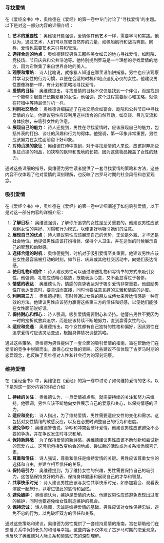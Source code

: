 

### 寻找爱情

在《爱经全书》中，奥维德在《爱经》的第一卷中专门讨论了“寻找爱情”的主题。以下是对这一部分内容的详细介绍：

1. **艺术的重要性**： 奥维德开篇强调，爱情像其他艺术一样，需要学习和实践。他认为，通过艺术，人们可以驾驭自然界的力量，如帆船航行和战马奔跑，同样，爱情也需要艺术来引导和管理。
2. **选择合适的地点**： 奥维德建议男性去那些美女如云的地方寻找爱情，如剧院、竞技场、节日庆典和公共浴池等。他特别提到罗马是一个理想的寻找爱情的地方，因为它聚集了来自世界各地的美人。
3. **观察和策略**： 诗人比喻说，就像猎人知道在哪里设陷阱捕猎，男性也应该观察并学习女性的行为习惯，以便在合适的时机和地点遇见心仪的女性。他建议男性要像狩猎一样，有计划和策略地寻找爱情。
4. **爱情的目标**： 奥维德提出，寻找爱情的目标不仅仅是找到一个伴侣，而是找到一个能够引起自己长期爱慕的女性。他强调，这个过程需要耐心和策略，就像在狩猎中等待最佳时机一样。
5. **利用社交场合**： 奥维德详细描述了在社交场合如宴会、剧院和公共节日中寻找爱情的方法。他建议男性应该利用这些场合的自然互动，如交谈、目光交流和身体接触，来吸引女性的注意。
6. **展现自己的魅力**： 诗人还提到，男性在寻找爱情时，应该展现自己的魅力，包括外表的打扮、谈吐的风趣和行为的得体。他强调，第一印象非常重要，男性应该努力在女性面前留下好印象。
7. **对待贞操的象征**： 奥维德在诗中提到，对于寻找爱情的人来说，应该摒弃那些象征贞操的物品，如狭窄的飘带和曳地的长裙，因为这些物品掩盖了女性的魅力。

通过这些详细的指导，奥维德为男性读者提供了一套寻找爱情的策略和方法，这些内容不仅体现了他对爱情的深刻理解，也反映了古罗马时期的社会风俗和恋爱观念。

### 吸引爱情

在《爱经全书》中，奥维德在《爱经》的第一卷中详细阐述了如何吸引爱情，以下是对这一部分内容的详细介绍：

1. **了解目标**： 奥维德强调，了解你所追求的女性是至关重要的。他建议男性应该观察女性的喜好、习惯和行为模式，以便更好地吸引她们的注意。
2. **展现自己的优点**： 诗人建议男性应该展现自己的优势，无论是外貌、才华还是社会地位。他提倡男性应该打扮得体、保持个人卫生，并在适当的时候展示自己的智慧和幽默感。
3. **选择合适的时机**： 奥维德提到，时机对于吸引爱情至关重要。他建议男性应该在女性最容易被打动的时刻，如节日、庆典或其他社交活动中，向她们表达情感。
4. **使用礼物和信件**： 诗人建议男性可以通过赠送礼物和写情书的方式来吸引女性。他强调，礼物应该精心挑选，既能表达心意，又不会显得过于奢侈。
5. **情感的表达**： 奥维德认为，情感的真挚表达对于吸引爱情非常重要。他鼓励男性在表达爱意时，要真诚而直接，同时也要注意言辞的文雅和情感的适度。
6. **利用第三方**： 奥维德提到，有时候通过女性的朋友或侍女来传达情感是一种有效的方法。他建议男性应该努力赢得这些第三方的信任和好感，以便她们能够在女性面前说好话。
7. **保持耐心和恒心**： 诗人强调，吸引爱情需要耐心和坚持。他警告男性不要因为一时的挫折就放弃追求，而是应该持续不断地努力，直到赢得女性的心。
8. **适应和变通**： 奥维德指出，每个女性都有自己独特的性格和偏好，因此男性在追求爱情时应该灵活变通，根据具体情况调整策略。

通过这些策略，奥维德为男性提供了一套全面的吸引爱情的指南，旨在帮助他们在爱情的竞争中脱颖而出，赢得心仪女性的青睐。这些建议不仅体现了古罗马时期的恋爱观念，也反映了奥维德对人性和社会行为的深刻洞察。

### 维持爱情



在《爱经全书》中，奥维德在《爱经》的第一卷中讨论了如何维持爱情的艺术。以下是对这一部分内容的详细介绍：

1. **持续的关注**： 奥维德认为，一旦爱情被点燃，就需要持续的关注和努力来维持。他强调，男性应该不断地向女性展示自己的爱意和关心，以保持情感的活力。
2. **适应和变化**： 诗人指出，为了维持爱情，男性需要适应女性的变化和需求。这包括对女性情绪的敏感反应，以及在必要时调整自己的行为和态度。
3. **避免争吵**： 奥维德警告说，争吵和冲突会破坏爱情。他建议男性应该避免不必要的争执，并在争议发生时寻求和解。
4. **保持新鲜感**： 为了保持爱情的新鲜感，奥维德建议男性应该不断创新和尝试新的恋爱方式。这可能包括改变约会的地点、尝试新的活动或为关系增添惊喜元素。
5. **尊重和信任**： 诗人强调，尊重和信任是维持爱情的关键。男性应该尊重女性的选择和自由，并建立相互信任的关系。
6. **保持吸引力**： 奥维德提到，为了维持女性的兴趣，男性需要保持自己的吸引力。这包括保持良好的外表、保持身体健康和展现自己的才华和智慧。
7. **共享快乐时光**： 诗人建议男性应该与女性共享快乐时光，如参加宴会、观看表演或一起旅行，以增进彼此的感情和回忆。
8. **避免嫉妒**： 奥维德认为，嫉妒是爱情的大敌。他建议男性应该避免表现出过度的嫉妒，同时也要避免给女性制造嫉妒的机会。
9. **保持忠诚**： 诗人强调，忠诚是维持爱情的基础。男性应该对女性保持忠诚，避免不忠的行为，以免破坏双方的信任和关系。

通过这些策略和建议，奥维德为男性提供了一套维持爱情的指南，旨在帮助他们在恋爱关系中保持长久的和谐与幸福。这些内容不仅体现了古罗马时期的恋爱观念，也反映了奥维德对人际关系和情感动态的深刻理解。